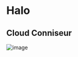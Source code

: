 # Halo
## Cloud Conniseur
![image](https://user-images.githubusercontent.com/104687767/166182540-fc4f981c-9dc6-45b3-8976-4fde72f70dee.png)
